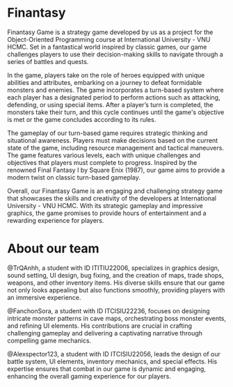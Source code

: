 # Finantasy
Finantasy Game is a strategy game developed by us as a project for the Object-Oriented Programming course at International University - VNU HCMC. Set in a fantastical world inspired by classic games, our game challenges players to use their decision-making skills to navigate through a series of battles and quests.

In the game, players take on the role of heroes equipped with unique abilities and attributes, embarking on a journey to defeat formidable monsters and enemies. The game incorporates a turn-based system where each player has a designated period to perform actions such as attacking, defending, or using special items. After a player’s turn is completed, the monsters take their turn, and this cycle continues until the game's objective is met or the game concludes according to its rules.

The gameplay of our turn-based game requires strategic thinking and situational awareness. Players must make decisions based on the current state of the game, including resource management and tactical maneuvers. The game features various levels, each with unique challenges and objectives that players must complete to progress. Inspired by the renowned Final Fantasy I by Square Enix (1987), our game aims to provide a modern twist on classic turn-based gameplay.

Overall, our Finantasy Game is an engaging and challenging strategy game that showcases the skills and creativity of the developers at International University - VNU HCMC. With its strategic gameplay and impressive graphics, the game promises to provide hours of entertainment and a rewarding experience for players.
# About our team
@TrQAnhh, a student with ID ITITIU22006, specializes in graphics design, sound setting, UI design, bug fixing, and the creation of maps, trade shops, weapons, and other inventory items. His diverse skills ensure that our game not only looks appealing but also functions smoothly, providing players with an immersive experience.

@FanchonSora, a student with ID  ITCISIU22236, focuses on designing intricate monster patterns in cave maps, orchestrating boss monster events, and refining UI elements. His contributions are crucial in crafting challenging gameplay and delivering a captivating narrative through compelling game mechanics.

@Alexspector123, a student with ID ITCISIU22056, leads the design of our battle system, UI elements, inventory mechanics, and special effects. His expertise ensures that combat in our game is dynamic and engaging, enhancing the overall gaming experience for our players.
